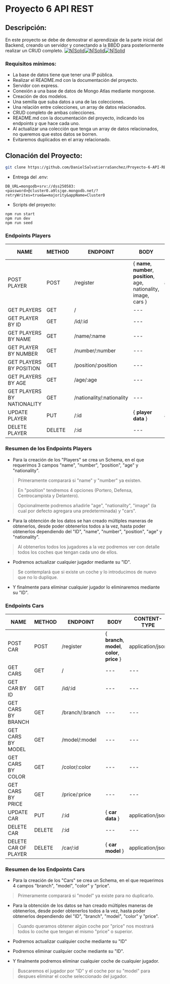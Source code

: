 # Proyecto 6 API REST 

## Descripción:

En este proyecto se debe de demostrar el aprendizaje de la parte inicial del Backend, 
creando un servidor y conectando a la BBDD para posteriormente realizar un CRUD completo. 
[![N|Solid](https://moonlay.com/wp-content/uploads/2023/01/mongoDB.png)](https://nodesource.com/products/nsolid)[![N|Solid](https://encrypted-tbn0.gstatic.com/images?q=tbn:ANd9GcRkucnJUfKnyTgCTQ-XEp_CbYIDzXJ_1b4BafS7alYn8v8duI9DMcv3zQvb_WF11dX-95M&usqp=CAU)](https://nodesource.com/products/nsolid)[![N|Solid](https://moonlay.com/wp-content/uploads/2023/01/node-JS.png)](https://nodesource.com/products/nsolid)

### Requisitos mínimos:

- La base de datos tiene que tener una IP pública.
- Realizar el README.md con la documentación del proyecto.
- Servidor con express.
- Conexión a una base de datos de Mongo Atlas mediante mongoose.
- Creación de dos modelos.
- Una semilla que suba datos a una de las colecciones.
- Una relación entre colecciones, un array de datos relacionados.
- CRUD completo de ambas colecciones.
- README.md con la documentación del proyecto, indicando los endpoints y que hace cada uno.
- Al actualizar una colección que tenga un array de datos relacionados, no queremos que estos datos se borren.
- Evitaremos duplicados en el array relacionado.

## Clonación del Proyecto:

```sh
git clone https://github.com/DanielSalvatierraSanchez/Proyecto-6-API-REST.git
```

- Entrega del .env:

```
DB_URL=mongodb+srv://dss250583:<password>@cluster0.a9lsjqe.mongodb.net/?retryWrites=true&w=majority&appName=Cluster0
```

- Scripts del proyecto:

```
npm run start
npm run dev
npm run seed
```

### Endpoints Players

| NAME        | METHOD | ENDPOINT        | BODY                                                        | CONTENT-TYPE     | RESPONSE        |
| ----------- | ------ | --------------- | ----------------------------------------------------------- | ---------------- | --------------- |
| POST PLAYER    | POST   | /register | { **name**, **number**, **position**, age, nationality, image, cars } | application/json | { player } |
| GET PLAYERS       | GET   | / | ---  | --- | { players } |
| GET PLAYER BY ID   | GET    | /id/:id | --- | --- | { player } |
| GET PLAYERS BY NAME    | GET    | /name/:name | --- | --- | { players } |
| GET PLAYER BY NUMBER    | GET    | /number/:number | --- | --- | { player } |
| GET PLAYERS BY POSITION    | GET    | /position/:position | --- | --- | { players } |
| GET PLAYERS BY AGE    | GET    | /age/:age | --- | --- | { players } |
| GET PLAYERS BY NATIONALITY    | GET    | /nationality/:nationality | --- | --- | { players } |
| UPDATE PLAYER | PUT    | /:id | { **player data** } | application/json | { player } |
| DELETE PLAYER | DELETE | /:id | --- | --- | { player } |

### Resumen de los Endpoints Players

- Para la creación de los "Players" se crea un Schema, en el que requerimos 3 campos "name", "number", "position", "age" y "nationality". 

> Primeramente comparará si "name" y "number" ya existen.

> En "position" tendremos 4 opciones (Portero, Defensa, Centrocampista y Delantero).

> Opcionalmente podremos añadirle "age", "nationality", "image" (la cual por defecto agregara una predeterminada) y "cars".  

- Para la obtención de los datos se han creado múltiples maneras de obtenerlos, desde poder obtenerlos todos a la vez, hasta poder obtenerlos dependiendo del "ID", "name", "number", "position", "age" y "nationality".

> Al obtenerlos todos los jugadores a la vez podremos ver con detalle todos los coches que tengan cada uno de ellos.

-  Podremos actualizar cualquier jugador mediante su "ID".

> Se contemplará que si existe un coche y lo introducimos de nuevo que no lo duplique.

- Y finalmente para eliminar cualquier jugador lo eliminaremos mediante su "ID".

### Endpoints Cars

| NAME        | METHOD | ENDPOINT        | BODY                                                        | CONTENT-TYPE     | RESPONSE        |
| ----------- | ------ | --------------- | ----------------------------------------------------------- | ---------------- | --------------- |
| POST CAR    | POST   | /register | { **branch**, **model**, **color**, **price** } | application/json | { car } |
| GET CARS       | GET   | / | ---  | --- | { cars } |
| GET CAR BY ID   | GET    | /id/:id | --- | --- | { car } |
| GET CARS BY BRANCH    | GET    | /branch/:branch | --- | --- | { cars } |
| GET CARS BY MODEL    | GET    | /model/:model | --- | --- | { cars } |
| GET CARS BY COLOR    | GET    | /color/:color | --- | --- | { cars } |
| GET CARS BY PRICE    | GET    | /price/:price | --- | --- | { cars } |
| UPDATE CAR | PUT    | /:id | { **car data** } | application/json | { car } |
| DELETE CAR | DELETE | /:id | --- | --- | { car } |
| DELETE CAR OF PLAYER | DELETE    | /car/:id | { **car model** } | application/json | { car } |

### Resumen de los Endpoints Cars

- Para la creación de los "Cars" se crea un Schema, en el que requerimos 4 campos "branch", "model", "color" y "price".

> Primeramente comparará si "model" ya existe para no duplicarlo. 

- Para la obtención de los datos se han creado múltiples maneras de obtenerlos, desde poder obtenerlos todos a la vez, hasta poder obtenerlos dependiendo del "ID", "branch", "model", "color" y "price".

> Cuando queramos obtener algún coche por "price" nos mostrará todos lo coche que tengan el mismo "price" o superior.

-  Podremos actualizar cualquier coche mediante su "ID"

- Podremos eliminar cualquier coche mediante su "ID".

- Y finalmente podremos eliminar cualquier coche de cualquier jugador.

> Buscaremos el jugador por "ID" y el coche por su "model" para despues eliminar el coche seleccionado del jugador. 
